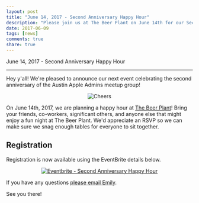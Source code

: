 ```yaml
---
layout: post
title: "June 14, 2017 - Second Anniversary Happy Hour"
description: "Please join us at The Beer Plant on June 14th for our Second Anniversary Happy Hour!"
date: 2017-06-09
tags: [news]
comments: true
share: true
---
```


June 14, 2017 - Second Anniversary Happy Hour

---

Hey y'all! We're pleased to announce our next event celebrating the second anniversary of the Austin Apple Admins meetup group!

<div align="center"><img src="https://media1.giphy.com/media/aI3ZFX01FKcuc/giphy.gif" alt="Cheers" /></div>

On June 14th, 2017, we are planning a happy hour at [The Beer Plant](http://thebeerplant.com/)! Bring your friends, co-workers, significant others, and anyone else that might enjoy a fun night at The Beer Plant. We'd appreciate an RSVP so we can make sure we snag enough tables for everyone to sit together.

## Registration

Registration is now available using the EventBrite details below.

<div align="center"><a href="https://www.eventbrite.com/e/second-anniversary-happy-hour-tickets-35213398222?ref=ebtn" target="_blank"><img src="https://www.eventbrite.com/custombutton?eid=35213398222" alt="Eventbrite - Second Anniversary Happy Hour" /></a></div>

If you have any questions <a href="mailto:emily@austinappleadmins.org">please email Emily</a>.

See you there!

